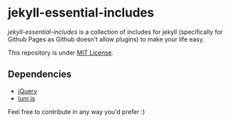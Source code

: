 jekyll-essential-includes
=========================

*jekyll-essential-includes* is a collection of includes for jekyll (specifically for Github Pages as Github doesn't allow plugins) to make your life easy.

This repository is under [MIT License](LICENSE).

Dependencies
------------

- [jQuery](http://jquery.com/)
- [lunr.js](http://lunrjs.com/)

Feel free to contribute in any way you'd prefer :)
